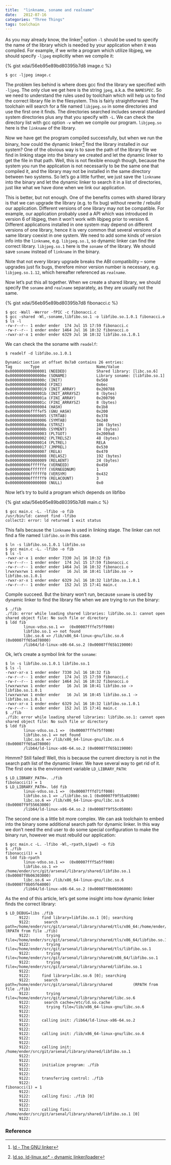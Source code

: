 ```yaml
---
title:  "linkname, soname and realname"
date:   2012-07-16
categories: "Three Things"
tags: toolchain
---
```


As you may already know, the linker[^1] option `-l` should be used to
specify the name of the library which is needed by your application
when it was compiled. For example, if we write a program which utilize
libjpeg, we should specify `-ljpeg` explicitly when we compile it:

{% gist xdai/56eb95e89bd80395b7d8 image.c %}

~~~
$ gcc -ljpeg image.c
~~~

The problem lies behind is where does gcc find the library we
specified with `-ljpeg`. The only clue we get here is the string
`jpeg`, a.k.a. the *`NAMESPEC`*. So we need to understand the rules
used by toolchain which will help us to find the correct library file
in the filesystem. This is fairly straightforward: The toolchain will
search for a file named `libjpeg.so` in some directories and use the
first one it finds. The directories searched includes several standard
system directories plus any that you specify with `-L`. We can check
the directory list with gcc option `-v` when we compile our
program. `libjpeg.so` here is the *`linkname`* of the library.

Now we have get the program compiled successfully, but when we run the
binary, how could the dynamic linker[^2] find the library installed in
our system? One of the obvious way is to save the path of the library
file we find in linking stage into the binary we created and let the
dynamic linker to get the file in that path. Well, this is not
flexible enough though, because the system you run the application is
not necessarily to be the same one that compiled it, and the library
may not be installed in the same directory between two systems. So
let’s go a little further, we just save the `linkname` into the binary
and let the dynamic linker to search it in a list of directories, just
like what we have done when we link our application.

This is better, but not enough. One of the benefits comes with shared
library is that we can upgrade the library (e.g. to fix bug) without
rewrite / rebuild our application. Different versions of one library
may not be compatible. For example, our application probably used a
API which was introduced in version 6 of libjpeg, then it won’t work
with libjpeg prior to version 6. Different applications installed in
one system may depend on different versions of one library, hence it
is very common that several versions of a same library coexist in one
system. We need to add some kinds of version info into the `linkname`,
e.g. `libjpeg.so.1`, so dynamic linker can find the correct
library. `libjpeg.so.1` here is the *`soname`* of the library. We
should save `soname` instead of `linkname` in the binary.

Note that not every library upgrade breaks the ABI compatibility –
some upgrades just fix bugs, therefore minor version number is
necessary, e.g. `libjpeg.so.1.12`, which hereafter referenced as
*`realname`*.

Now let’s put this all together. When we create a shared library, we
should specify the `soname` and `realname` separately, as they are
usually not the same.

{% gist xdai/56eb95e89bd80395b7d8 fibonacci.c %}

~~~
$ gcc -Wall -Werror -fPIC -c fibonacci.c
$ gcc -shared -Wl,-soname,libfibo.so.1 -o libfibo.so.1.0.1 fibonacci.o
$ ls -l
-rw-r--r-- 1 ender ender  174 Jul 15 17:59 fibonacci.c
-rw-r--r-- 1 ender ender 1464 Jul 16 10:32 fibonacci.o
-rwxr-xr-x 1 ender ender 6329 Jul 16 10:32 libfibo.so.1.0.1
~~~

We can check the the soname with `readelf`:

~~~
$ readelf -d libfibo.so.1.0.1

Dynamic section at offset 0x7a0 contains 26 entries:
Tag        Type                         Name/Value
0x0000000000000001 (NEEDED)             Shared library: [libc.so.6]
0x000000000000000e (SONAME)             Library soname: [libfibo.so.1]
0x000000000000000c (INIT)               0x560
0x000000000000000d (FINI)               0x6ec
0x0000000000000019 (INIT_ARRAY)         0x200788
0x000000000000001b (INIT_ARRAYSZ)       8 (bytes)
0x000000000000001a (FINI_ARRAY)         0x200790
0x000000000000001c (FINI_ARRAYSZ)       8 (bytes)
0x0000000000000004 (HASH)               0x1b8
0x000000006ffffef5 (GNU_HASH)           0x200
0x0000000000000005 (STRTAB)             0x378
0x0000000000000006 (SYMTAB)             0x240
0x000000000000000a (STRSZ)              186 (bytes)
0x000000000000000b (SYMENT)             24 (bytes)
0x0000000000000003 (PLTGOT)             0x2009a8
0x0000000000000002 (PLTRELSZ)           48 (bytes)
0x0000000000000014 (PLTREL)             RELA
0x0000000000000017 (JMPREL)             0x530
0x0000000000000007 (RELA)               0x470
0x0000000000000008 (RELASZ)             192 (bytes)
0x0000000000000009 (RELAENT)            24 (bytes)
0x000000006ffffffe (VERNEED)            0x450
0x000000006fffffff (VERNEEDNUM)         1
0x000000006ffffff0 (VERSYM)             0x432
0x000000006ffffff9 (RELACOUNT)          3
0x0000000000000000 (NULL)               0x0
~~~

Now let’s try to build a program which depends on libfibo

{% gist xdai/56eb95e89bd80395b7d8 main.c %}

~~~
$ gcc main.c -L. -lfibo -o fib
/usr/bin/ld: cannot find -lfibo
collect2: error: ld returned 1 exit status
~~~

This fails because the `linkname` is used in linking stage. The linker
can not find a file named `libfibo.so` in this case.

~~~
$ ln -s libfibo.so.1.0.1 libfibo.so
$ gcc main.c -L. -lfibo -o fib
$ ls -l
-rwxr-xr-x 1 ender ender 7330 Jul 16 10:32 fib
-rw-r--r-- 1 ender ender  174 Jul 15 17:59 fibonacci.c
-rw-r--r-- 1 ender ender 1464 Jul 16 10:32 fibonacci.o
lrwxrwxrwx 1 ender ender   16 Jul 16 10:41 libfibo.so -> libfibo.so.1.0.1
-rwxr-xr-x 1 ender ender 6329 Jul 16 10:32 libfibo.so.1.0.1
-rw-r--r-- 1 ender ender  152 Jul 15 17:41 main.c
~~~

Compile succeed. But the binary won’t run, because `soname` is used by
dynamic linker to find the library file when we are trying to run the
binary:

~~~
$ ./fib
./fib: error while loading shared libraries: libfibo.so.1: cannot open
shared object file: No such file or directory
$ ldd fib
        linux-vdso.so.1 =>  (0x00007fffe75ff000)
        libfibo.so.1 => not found
        libc.so.6 => /lib/x86_64-linux-gnu/libc.so.6 (0x00007ff65ad78000)
        /lib64/ld-linux-x86-64.so.2 (0x00007ff65b119000)
~~~

Ok, let’s create a symbol link for the `soname`:

~~~
$ ln -s libfibo.so.1.0.1 libfibo.so.1
$ ls -l
-rwxr-xr-x 1 ender ender 7330 Jul 16 10:32 fib
-rw-r--r-- 1 ender ender  174 Jul 15 17:59 fibonacci.c
-rw-r--r-- 1 ender ender 1464 Jul 16 10:32 fibonacci.o
lrwxrwxrwx 1 ender ender   16 Jul 16 10:41 libfibo.so -> libfibo.so.1.0.1
lrwxrwxrwx 1 ender ender   16 Jul 16 10:45 libfibo.so.1 -> libfibo.so.1.0.1
-rwxr-xr-x 1 ender ender 6329 Jul 16 10:32 libfibo.so.1.0.1
-rw-r--r-- 1 ender ender  152 Jul 15 17:41 main.c
$ ./fib
./fib: error while loading shared libraries: libfibo.so.1: cannot open
shared object file: No such file or directory
$ ldd fib
        linux-vdso.so.1 =>  (0x00007fffe75ff000)
        libfibo.so.1 => not found
        libc.so.6 => /lib/x86_64-linux-gnu/libc.so.6 (0x00007ff65ad78000)
        /lib64/ld-linux-x86-64.so.2 (0x00007ff65b119000)
~~~

Hmmm? Still failed! Well, this is because the current directory is not
in the search path list of the dynamic linker. We have several way to
get rid of it. The first one is the environment variable
`LD_LIBRARY_PATH`:

~~~
$ LD_LIBRARY_PATH=. ./fib
fibonacci(1) = 1
$ LD_LIBRARY_PATH=. ldd fib
        linux-vdso.so.1 =>  (0x00007fffd71ff000)
        libfibo.so.1 => ./libfibo.so.1 (0x00007f9f55a02000)
        libc.so.6 => /lib/x86_64-linux-gnu/libc.so.6 (0x00007f9f55663000)
        /lib64/ld-linux-x86-64.so.2 (0x00007f9f55c05000)
~~~

The second one is a little bit more complex. We can ask toolchain to
embed into the binary some additional search path for dynamic
linker. In this way we don’t need the end user to do some special
configuration to make the binary run, however we must rebuild our
application:

~~~
$ gcc main.c -L. -lfibo -Wl,-rpath,$(pwd) -o fib
$ ./fib
fibonacci(1) = 1
$ ldd fib-rpath
        linux-vdso.so.1 =>  (0x00007fff5a5ff000)
        libfibo.so.1 => /home/ender/src/git/arsenal/library/shared/libfibo.so.1 (0x00007f0b06303000)
        libc.so.6 => /lib/x86_64-linux-gnu/libc.so.6 (0x00007f0b05f64000)
        /lib64/ld-linux-x86-64.so.2 (0x00007f0b06506000)
~~~

As the end of this article, let’s get some insight into how dynamic
linker finds the correct library:

~~~
$ LD_DEBUG=libs ./fib
      9122:     find library=libfibo.so.1 [0]; searching
      9122:      search path=/home/ender/src/git/arsenal/library/shared/tls/x86_64:/home/ender/src/git/arsenal/library/shared/tls:/home/ender/src/git/arsenal/library/shared/x86_64:/home/ender/src/git/arsenal/library/shared               (RPATH from file ./fib)
      9122:       trying file=/home/ender/src/git/arsenal/library/shared/tls/x86_64/libfibo.so.1
      9122:       trying file=/home/ender/src/git/arsenal/library/shared/tls/libfibo.so.1
      9122:       trying file=/home/ender/src/git/arsenal/library/shared/x86_64/libfibo.so.1
      9122:       trying file=/home/ender/src/git/arsenal/library/shared/libfibo.so.1
      9122:
      9122:     find library=libc.so.6 [0]; searching
      9122:      search path=/home/ender/src/git/arsenal/library/shared         (RPATH from file ./fib)
      9122:       trying file=/home/ender/src/git/arsenal/library/shared/libc.so.6
      9122:      search cache=/etc/ld.so.cache
      9122:       trying file=/lib/x86_64-linux-gnu/libc.so.6
      9122:
      9122:
      9122:     calling init: /lib64/ld-linux-x86-64.so.2
      9122:
      9122:
      9122:     calling init: /lib/x86_64-linux-gnu/libc.so.6
      9122:
      9122:
      9122:     calling init: /home/ender/src/git/arsenal/library/shared/libfibo.so.1
      9122:
      9122:
      9122:     initialize program: ./fib
      9122:
      9122:
      9122:     transferring control: ./fib
      9122:
fibonacci(1) = 1
      9122:
      9122:     calling fini: ./fib [0]
      9122:
      9122:
      9122:     calling fini: /home/ender/src/git/arsenal/library/shared/libfibo.so.1 [0]
      9122:
~~~

### Reference
[^1]: [ld - The GNU linker](http://linux.die.net/man/1/ld)
[^2]: [ld.so, ld-linux.so* - dynamic linker/loader](http://linux.die.net/man/8/ld-linux)
